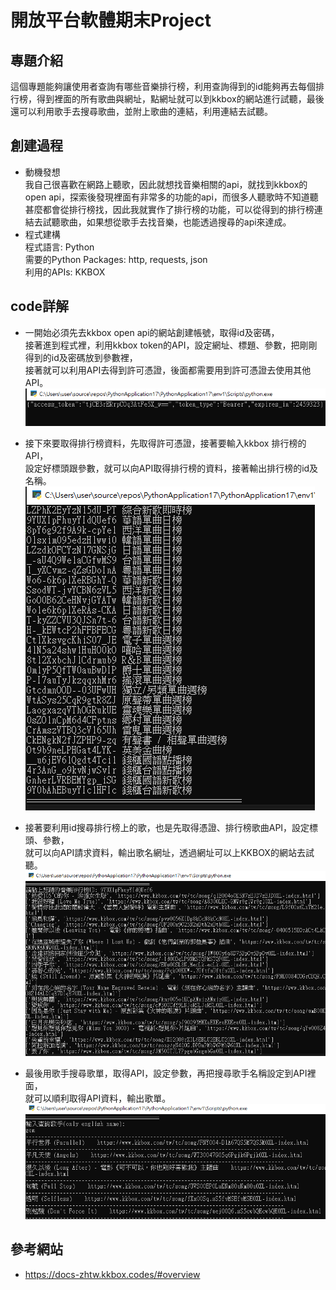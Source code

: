# 開放平台軟體期末Project

## 專題介紹  
這個專題能夠讓使用者查詢有哪些音樂排行榜，利用查詢得到的id能夠再去每個排行榜，得到裡面的所有歌曲與網址，點網址就可以到kkbox的網站進行試聽，最後還可以利用歌手去搜尋歌曲，並附上歌曲的連結，利用連結去試聽。


## 創建過程
- 動機發想  
我自己很喜歡在網路上聽歌，因此就想找音樂相關的api，就找到kkbox的open api，探索後發現裡面有非常多的功能的api，而很多人聽歌時不知道聽甚麼都會從排行榜找，因此我就實作了排行榜的功能，可以從得到的排行榜連結去試聽歌曲，如果想從歌手去找音樂，也能透過搜尋的api來達成。
- 程式建構  
程式語言: Python  
需要的Python Packages: http, requests, json  
利用的APIs: KKBOX


## code詳解
- 一開始必須先去kkbox open api的網站創建帳號，取得id及密碼，  
接著進到程式裡，利用kkbox token的API，設定網址、標題、參數，把剛剛得到的id及密碼放到參數裡，  
接著就可以利用API去得到許可憑證，後面都需要用到許可憑證去使用其他API。
![image](https://github.com/Daniellin1230/FinalProject/blob/main/picture/2.PNG)        

- 接下來要取得排行榜資料，先取得許可憑證，接著要輸入kkbox 排行榜的API，  
設定好標頭跟參數，就可以向API取得排行榜的資料，接著輸出排行榜的id及名稱。
![image](https://github.com/Daniellin1230/FinalProject/blob/main/picture/5.PNG)    

- 接著要利用id搜尋排行榜上的歌，也是先取得憑證、排行榜歌曲API，設定標頭、參數，  
就可以向API請求資料，輸出歌名網址，透過網址可以上KKBOX的網站去試聽。
![image](https://github.com/Daniellin1230/FinalProject/blob/main/picture/6.PNG)

- 最後用歌手搜尋歌單，取得API，設定參數，再把搜尋歌手名稱設定到API裡面，  
就可以順利取得API資料，輸出歌單。
![image](https://github.com/Daniellin1230/FinalProject/blob/main/picture/7.PNG)


## 參考網站
- https://docs-zhtw.kkbox.codes/#overview
